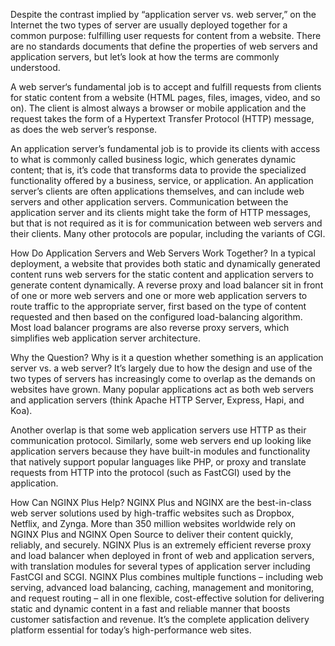 Despite the contrast implied by “application server vs. web server,” on the Internet the two types of server are usually deployed together for a common purpose: fulfilling user requests for content from a website. There are no standards documents that define the properties of web servers and application servers, but let’s look at how the terms are commonly understood.

A web server‘s fundamental job is to accept and fulfill requests from clients for static content from a website (HTML pages, files, images, video, and so on). The client is almost always a browser or mobile application and the request takes the form of a Hypertext Transfer Protocol (HTTP) message, as does the web server’s response.

An application server’s fundamental job is to provide its clients with access to what is commonly called business logic, which generates dynamic content; that is, it’s code that transforms data to provide the specialized functionality offered by a business, service, or application. An application server’s clients are often applications themselves, and can include web servers and other application servers. Communication between the application server and its clients might take the form of HTTP messages, but that is not required as it is for communication between web servers and their clients. Many other protocols are popular, including the variants of CGI.

How Do Application Servers and Web Servers Work Together?
In a typical deployment, a website that provides both static and dynamically generated content runs web servers for the static content and application servers to generate content dynamically. A reverse proxy and load balancer sit in front of one or more web servers and one or more web application servers to route traffic to the appropriate server, first based on the type of content requested and then based on the configured load-balancing algorithm. Most load balancer programs are also reverse proxy servers, which simplifies web application server architecture.

Why the Question?
Why is it a question whether something is an application server vs. a web server? It’s largely due to how the design and use of the two types of servers has increasingly come to overlap as the demands on websites have grown. Many popular applications act as both web servers and application servers (think Apache HTTP Server, Express, Hapi, and Koa).

Another overlap is that some web application servers use HTTP as their communication protocol. Similarly, some web servers end up looking like application servers because they have built-in modules and functionality that natively support popular languages like PHP, or proxy and translate requests from HTTP into the protocol (such as FastCGI) used by the application.

How Can NGINX Plus Help?
NGINX Plus and NGINX are the best-in-class web server solutions used by high-traffic websites such as Dropbox, Netflix, and Zynga. More than 350 million websites worldwide rely on NGINX Plus and NGINX Open Source to deliver their content quickly, reliably, and securely.
NGINX Plus is an extremely efficient reverse proxy and load balancer when deployed in front of web and application servers, with translation modules for several types of application server including FastCGI and SCGI. NGINX Plus combines multiple functions – including web serving, advanced load balancing, caching, management and monitoring, and request routing – all in one flexible, cost-effective solution for delivering static and dynamic content in a fast and reliable manner that boosts customer satisfaction and revenue. It’s the complete application delivery platform essential for today’s high-performance web sites.